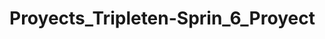# Proyects_Tripleten-Sprin_6_Proyect

<!-- TODO Mejorar el README. Tiene muy poco. En particular explica cómo ejecutar tu código. -->
<!-- TODO Commiteaste un archivo lock. No deberías comitear esos. Agregalo al gitignore -->
<!-- TODO La estructura de tu proyecto es muy plana. Para casos simples como estos, no es terrible, pero es bueno que te acostumbres a dejar tus datasets en una carpeta de datasets. Los notebooks en una carpeta de notebooks (que ignoreds, commiteando solo los archivos que estás muy seguro de querer commitear) -->
<!-- TODO Tienes solo una rama. Acostúmbrate a tener al menos 2: master (o main) y dev. Desarrolla en dev y haz merge a master -->
